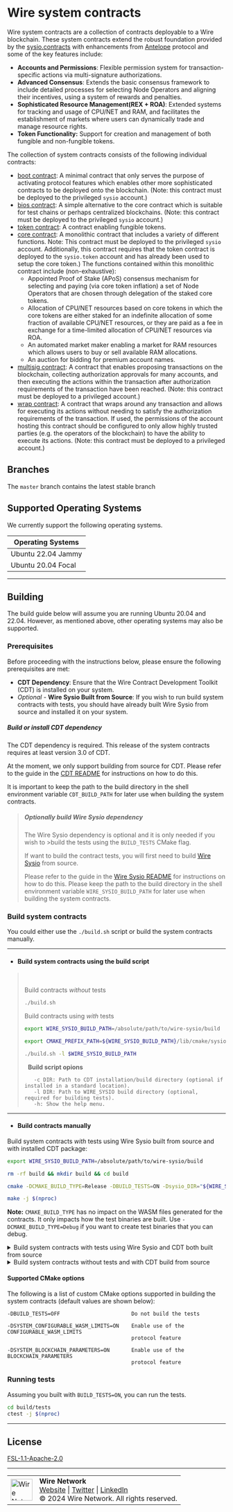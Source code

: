 # Wire system contracts

Wire system contracts are a collection of contracts deployable to a Wire blockchain. These system contracts extend the robust foundation provided by the [sysio.contracts]() with enhancements from [Antelope]() protocol and some of the key features include: 

- **Accounts and Permissions**: Flexible permission system for transaction-specific actions via multi-signature authorizations.
- **Advanced Consensus**: Extends the basic consensus framework to include detailed processes for selecting Node Operators and aligning their incentives, using a system of rewards and penalties.
- **Sophisticated Resource Management(REX + ROA)**: Extended systems for tracking and usage of CPU/NET and RAM, and facilitates the establishment of markets where users can dynamically trade and manage resource rights.
- **Token Functionality:** Support for creation and management of both fungible and non-fungible tokens.


The collection of system contracts consists of the following individual contracts:

* [boot contract](contracts/sysio.boot/include/sysio.boot/sysio.boot.hpp): A minimal contract that only serves the purpose of activating protocol features which enables other more sophisticated contracts to be deployed onto the blockchain. (Note: this contract must be deployed to the privileged `sysio` account.)
* [bios contract](contracts/sysio.bios/include/sysio.bios/sysio.bios.hpp): A simple alternative to the core contract which is suitable for test chains or perhaps centralized blockchains. (Note: this contract must be deployed to the privileged `sysio` account.)
* [token contract](contracts/sysio.token/include/sysio.token/sysio.token.hpp): A contract enabling fungible tokens.
* [core contract](contracts/sysio.system/include/sysio.system/sysio.system.hpp): A monolithic contract that includes a variety of different functions. Note: This contract must be deployed to the privileged `sysio` account. Additionally, this contract requires that the token contract is deployed to the `sysio.token` account and has already been used to setup the core token.) The functions contained within this monolithic contract include (non-exhaustive):
   + Appointed Proof of Stake (APoS) consensus mechanism for selecting and paying (via core token inflation) a set of Node Operators that are chosen through delegation of the staked core tokens.
   + Allocation of CPU/NET resources based on core tokens in which the core tokens are either staked for an indefinite allocation of some fraction of available CPU/NET resources, or they are paid as a fee in exchange for a time-limited allocation of CPU/NET resources via ROA.
   + An automated market maker enabling a market for RAM resources which allows users to buy or sell available RAM allocations.
   + An auction for bidding for premium account names.
* [multisig contract](contracts/sysio.msig/include/sysio.msig/sysio.msig.hpp): A contract that enables proposing transactions on the blockchain, collecting authorization approvals for many accounts, and then executing the actions within the transaction after authorization requirements of the transaction have been reached. (Note: this contract must be deployed to a privileged account.)
* [wrap contract](contracts/sysio.wrap/include/sysio.wrap/sysio.wrap.hpp): A contract that wraps around any transaction and allows for executing its actions without needing to satisfy the authorization requirements of the transaction. If used, the permissions of the account hosting this contract should be configured to only allow highly trusted parties (e.g. the operators of the blockchain) to have the ability to execute its actions. (Note: this contract must be deployed to a privileged account.)

## Branches

The `master` branch contains the latest stable branch 


## Supported Operating Systems

We currently support the following operating systems.

| **Operating Systems**           |
|---------------------------------|
| Ubuntu 22.04 Jammy              |
| Ubuntu 20.04 Focal              |

***

## Building

The build guide below will assume you are running Ubuntu 20.04 and 22.04. However, as mentioned above, other operating systems may also be supported.

### Prerequisites ###

Before proceeding with the instructions below, please ensure the following prerequisites are met:

 - **CDT Dependency**: Ensure that the Wire Contract Development Toolkit (CDT) is installed on your system.
 - *Optional* - **Wire Sysio Built from Source**: If you wish to run build system contracts with tests, you should have already built Wire Sysio from source and installed it on your system.

##### Build or install CDT dependency

The CDT dependency is required. This release of the system contracts requires at least version 3.0 of CDT. 

At the moment, we only support building from source for CDT. Please refer to the guide in the [CDT README](https://github.com/Wire-Network/wire-cdt#building-from-source) for instructions on how to do this. 

It is important to keep the path to the build directory in the shell environment variable `CDT_BUILD_PATH` for later use when building the system contracts.

>
>##### Optionally build Wire Sysio dependency
>
>The Wire Sysio dependency is optional and it is only needed if you wish to >build the tests using the `BUILD_TESTS` CMake flag.
>
> If want to build the contract tests, you will first need to build [Wire Sysio](https://github.com/Wire-Network/wire-sysio) from source.
>
> Please refer to the guide in the [Wire Sysio README](https://github.com/Wire-Network/wire-sysio) for instructions on how to do this. Please keep the path to the build directory in the shell environment variable `WIRE_SYSIO_BUILD_PATH` for later use when building the system contracts.


### Build system contracts

You could either use the `./build.sh` script or build the system contracts manually.

*** 
 - #### Build system contracts using the build script

> &nbsp;
>
> Build contracts *without* tests
> 
> ```sh
> ./build.sh
> ```
> 
> Build contracts using *with* tests
> 
> 
> ```sh
> export WIRE_SYSIO_BUILD_PATH=/absolute/path/to/wire-sysio/build
>
> export CMAKE_PREFIX_PATH=${WIRE_SYSIO_BUILD_PATH}/lib/cmake/sysio
>
> ./build.sh -l $WIRE_SYSIO_BUILD_PATH
> ```
> &nbsp;
> **Build script opions**
> 
> ```console 
>    -c DIR: Path to CDT installation/build directory (optional if installed in a standard location).
>    -l DIR: Path to WIRE_SYSIO build directory (optional, required for building tests).
>    -h: Show the help menu.
> ```
> 
>


*** 

- #### Build contracts manually

Build system contracts *with* tests using Wire Sysio built from source and with installed CDT package:

```sh
export WIRE_SYSIO_BUILD_PATH=/absolute/path/to/wire-sysio/build

rm -rf build && mkdir build && cd build

cmake -DCMAKE_BUILD_TYPE=Release -DBUILD_TESTS=ON -Dsysio_DIR="${WIRE_SYSIO_BUILD_PATH}/lib/cmake/sysio" ..

make -j $(nproc)
```

**Note:** `CMAKE_BUILD_TYPE` has no impact on the WASM files generated for the contracts. It only impacts how the test binaries are built. Use `-DCMAKE_BUILD_TYPE=Debug` if you want to create test binaries that you can debug.

<details>
<summary>Build system contracts with tests using Wire Sysio and CDT both built from source</summary>

```sh
rm -rf build && mkdir build && cd build

cmake -DCMAKE_BUILD_TYPE=Release -DBUILD_TESTS=ON -Dcdt_DIR="${CDT_BUILD_PATH}/lib/cmake/cdt" -Dsysio_DIR="${WIRE_SYSIO_BUILD_PATH}/lib/cmake/sysio" ..
make -j $(nproc)
```
</details>

<details>
<summary>Build system contracts without tests and with CDT build from source</summary>

```sh
rm -rf build && mkdir build && cd build

cmake -DCMAKE_BUILD_TYPE=Release -DBUILD_TESTS=OFF -Dcdt_DIR="${CDT_BUILD_PATH}/lib/cmake/cdt" ..
make -j $(nproc)
```

</details>

#### Supported CMake options

The following is a list of custom CMake options supported in building the system contracts (default values are shown below):

```
-DBUILD_TESTS=OFF                       Do not build the tests

-DSYSTEM_CONFIGURABLE_WASM_LIMITS=ON    Enable use of the CONFIGURABLE_WASM_LIMITS
                                        protocol feature

-DSYSTEM_BLOCKCHAIN_PARAMETERS=ON       Enable use of the BLOCKCHAIN_PARAMETERS
                                        protocol feature
```

### Running tests

Assuming you built with `BUILD_TESTS=ON`, you can run the tests.

```sh
cd build/tests
ctest -j $(nproc)
```

---

## License

[FSL-1.1-Apache-2.0](./LICENSE.md)

---

<table>
  <tr>
    <td><img src="https://wire.foundation/favicon.ico" alt="Wire Network" width="50"/></td>
    <td>
      <strong>Wire Network</strong><br>
      <a href="https://www.wire.network/">Website</a> | 
      <a href="https://x.com/wire_blockchain">Twitter</a> | 
      <a href="https://www.linkedin.com/company/wire-network-blockchain/">LinkedIn</a><br>
      © 2024 Wire Network. All rights reserved.
    </td>
  </tr>
</table
